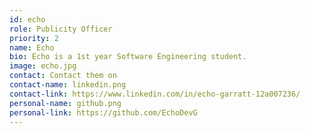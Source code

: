 ```yaml
---
id: echo
role: Publicity Officer
priority: 2
name: Echo
bio: Echo is a 1st year Software Engineering student.
image: echo.jpg
contact: Contact them on 
contact-name: linkedin.png 
contact-link: https://www.linkedin.com/in/echo-garratt-12a007236/
personal-name: github.png
personal-link: https://github.com/EchoDevG
---
```

